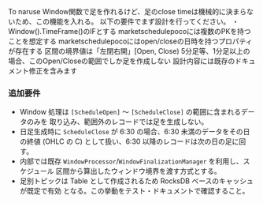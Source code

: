 To naruse
Window関数で足を作れるけど、足のclose timeは機械的に決まらないため、この機能を入れる。
以下の要件でまず設計を行ってください。
・Window().TimeFrame<marketschedulepoco>()のIFとする
marketschedulepocoには複数のPKを持つことを想定する
marketschedulepocoにはopen/closeの日時を持つプロパティが存在する
区間の境界値は「左閉右開」[Open, Close)
5分足等、1分足以上の場合、このOpen/Closeの範囲でしか足を作成しない
設計内容には既存のドキュメント修正を含みます

### 追加要件
- Window 処理は `[ScheduleOpen]` ～ `[ScheduleClose]` の範囲に含まれるデータのみを
 取り込み、範囲外のレコードでは足を生成しない。
- 日足生成時に `ScheduleClose` が 6:30 の場合、6:30 未満のデータをその日の終値
  (OHLC の C) として扱い、6:30 以降のレコードは次の日の足に回す。
- 内部では既存 `WindowProcessor`/`WindowFinalizationManager` を利用し、スケジュール
  区間から算出したウィンドウ境界を渡す方式とする。
- 足別トピックは Table として作成されるため RocksDB ベースのキャッシュが既定で有効
  となる。この挙動をテスト・ドキュメントで確認すること。
